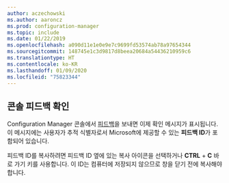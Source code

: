 ```yaml
---
author: aczechowski
ms.author: aaroncz
ms.prod: configuration-manager
ms.topic: include
ms.date: 01/22/2019
ms.openlocfilehash: a090d11e1e0e9e7c9699fd53574ab78a97654344
ms.sourcegitcommit: 148745e1c3d9817d8beea20684a54436210959c6
ms.translationtype: HT
ms.contentlocale: ko-KR
ms.lasthandoff: 01/09/2020
ms.locfileid: "75823344"
---
```

## <a name="bkmk_feedback"></a> 콘솔 피드백 확인
<!--3556010-->

Configuration Manager 콘솔에서 [피드백](/sccm/core/understand/find-help#product-feedback)을 보내면 이제 확인 메시지가 표시됩니다. 이 메시지에는 사용자가 추적 식별자로서 Microsoft에 제공할 수 있는 **피드백 ID**가 포함되어 있습니다. 

피드백 ID를 복사하려면 피드백 ID 옆에 있는 복사 아이콘을 선택하거나 **CTRL** + **C** 바로 가기 키를 사용합니다. 이 ID는 컴퓨터에 저장되지 않으므로 창을 닫기 전에 복사해야 합니다. 

